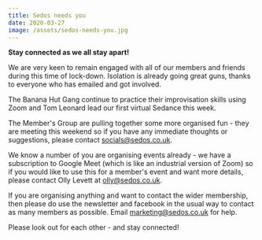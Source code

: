 ```yaml
---
title: Sedos needs you
date: 2020-03-27
image: /assets/sedos-needs-you.jpg
---
```

**Stay connected as we all stay apart!**

We are very keen to remain engaged with all of our members and friends during this time of lock-down. Isolation is already going great guns, thanks to everyone who has emailed and got involved. 

The Banana Hut Gang continue to practice their improvisation skills using Zoom and Tom Leonard lead our first virtual Sedance this week.

The Member's Group are pulling together some more organised fun - they are meeting this weekend so if you have any immediate thoughts or suggestions, please contact socials@sedos.co.uk.

We know a number of you are organising events already - we have a subscription to Google Meet (which is like an industrial version of Zoom) so if you would like to use this for a member's event and want more details, please contact Olly Levett at olly@sedos.co.uk.  

If you are organising anything and want to contact the wider membership, then please do use the newsletter and facebook in the usual way to contact as many members as possible. Email marketing@sedos.co.uk for help.

Please look out for each other - and stay connected!